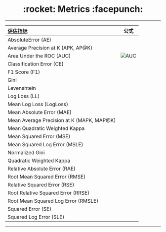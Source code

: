 <h1 align = "center">:rocket: Metrics :facepunch:</h1>

---

|[**评估指标**][0]|**公式**|
|:--|:--:|
|AbsoluteError (AE)|
|Average Precision at K (APK, AP@K)|
|Area Under the ROC (AUC) | ![AUC][1]
|Classification Error (CE)| 
|F1 Score (F1)|
|Gini|
|Levenshtein|
|Log Loss (LL)|
|Mean Log Loss (LogLoss)|
|Mean Absolute Error (MAE)|
|Mean Average Precision at K (MAPK, MAP@K)|
|Mean Quadratic Weighted Kappa|
|Mean Squared Error (MSE)|
|Mean Squared Log Error (MSLE)|
|Normalized Gini|
|Quadratic Weighted Kappa|
|Relative Absolute Error (RAE)|
|Root Mean Squared Error (RMSE)|
|Relative Squared Error (RSE)|
|Root Relative Squared Error (RRSE)|
|Root Mean Squared Log Error (RMSLE)|
|Squared Error (SE)|
|Squared Log Error (SLE)|

---

 [0]: https://github.com/benhamner/Metrics/tree/master/Python
 [1]: http://img.blog.csdn.net/20150924153157802

